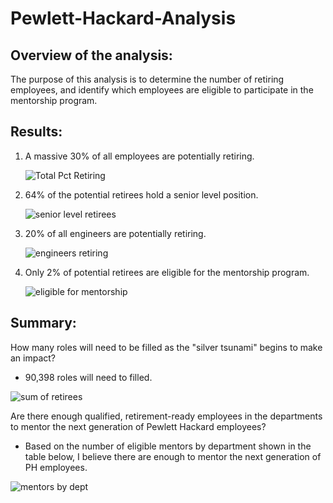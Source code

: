 # Pewlett-Hackard-Analysis

## Overview of the analysis: 

The purpose of this analysis is to determine the number of retiring employees, and identify which employees are eligible to participate in the mentorship program.

## Results: 

1. A massive 30% of all employees are potentially retiring.
    
    ![Total Pct Retiring](https://user-images.githubusercontent.com/85706721/129280460-88ef597f-3b98-4f70-9506-6c4621f7c1c0.png)
    
2. 64% of the potential retirees hold a senior level position.

    ![senior level retirees](https://user-images.githubusercontent.com/85706721/129280882-30f46bcd-2c23-4c54-9563-8a0a26f4678e.png)

3. 20% of all engineers are potentially retiring.

    ![engineers retiring](https://user-images.githubusercontent.com/85706721/129281242-38cb9584-cbb5-4325-9119-99c6b63920ec.png)

4. Only 2% of potential retirees are eligible for the mentorship program.

    ![eligible for mentorship](https://user-images.githubusercontent.com/85706721/129281543-ba97da38-cced-4c1e-8af8-1a8e91c46fc1.png)

## Summary: 

How many roles will need to be filled as the "silver tsunami" begins to make an impact?

* 90,398 roles will need to filled.

![sum of retirees](https://user-images.githubusercontent.com/85706721/129281746-1228978e-caa7-4489-b9cb-4875ae2c78b3.png)


Are there enough qualified, retirement-ready employees in the departments to mentor the next generation of Pewlett Hackard employees?

* Based on the number of eligible mentors by department shown in the table below, I believe there are enough to mentor the next generation of PH employees.

![mentors by dept](https://user-images.githubusercontent.com/85706721/129282467-f246f8ab-2ee8-4491-bb53-f7612e9ad762.png)
